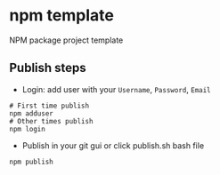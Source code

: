 # npm template
NPM package project template

## Publish steps

- Login: add user with your `Username`, `Password`, `Email`
```shell script
# First time publish
npm adduser
# Other times publish
npm login
```

- Publish in your git gui or click publish.sh bash file
```shell script
npm publish
```
